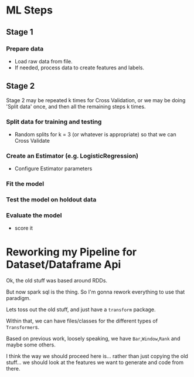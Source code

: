 # ML Steps
## Stage 1
### Prepare data
- Load raw data from file.
- If needed, process data to create features and labels.

## Stage 2
Stage 2 may be repeated k times for Cross Validation, or we may be doing 'Split data' once, and then all the remaining steps k times.
### Split data for training and testing
- Random splits for k = 3 (or whatever is appropriate) so that we can Cross Validate

### Create an Estimator (e.g. LogisticRegression)
- Configure Estimator parameters

### Fit the model

### Test the model on holdout data

### Evaluate the model
- score it

# Reworking my Pipeline for Dataset/Dataframe Api
Ok, the old stuff was based around RDDs.

But now spark sql is the thing.  So I'm gonna rework everything to use that paradigm.

Lets toss out the old stuff, and just have a `transform` package.

Within that, we can have files/classes for the different types of `Transformer`s.

Based on previous work, loosely speaking, we have `Bar`,`Window`,`Rank` and maybe some others.

I think the way we should proceed here is... rather than just copying the old stuff... we should look at the features we want to generate and code from there.

